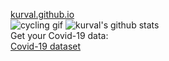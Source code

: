 <a href="https://kurval.github.io/">kurval.github.io</a>  
![cycling gif](https://media.giphy.com/media/gtDpqlIa7OEKs/giphy.gif)
![kurval's github stats](https://github-readme-stats.vercel.app/api?username=kurval&show_icons=true&theme=graywhite&show_icons=true&hide=contribs,prs)  
Get your Covid-19 data:  
[Covid-19 dataset](https://data.world/vale123/covid-19-complete-dataset)
